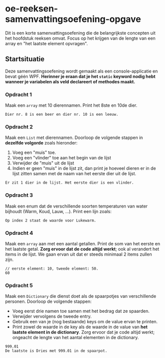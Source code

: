 # oe-reeksen-samenvattingsoefening-opgave
Dit is een korte samenvattingsoefening die de belangrijkste concepten uit het hoofdstuk reeksen omvat. Focus op het krijgen van de lengte van een array en "het laatste element opvragen".

## Startsituatie
Deze samenvattingsoefening wordt gemaakt als een console-applicatie en bevat géén WPF. 
**Herinner je eraan dat je het `static` keyword nodig hebt wanneer je variabelen als veld declareert of methodes maakt.**

### Opdracht 1
Maak een `array` met 10 dierennamen. Print het 8ste en 10de dier.

```
Dier nr. 8 is een beer en dier nr. 10 is een leeuw.
```

### Opdracht 2
Maak een `List` met dierennamen. Doorloop de volgende stappen in **dezelfde volgorde** zoals hieronder:
1. Voeg een "muis" toe.
2. Voeg een "vlinder" toe aan het begin van de lijst
3. Verwijder de "muis" uit de lijst
4. Indien er geen "muis" in de lijst zit, dan print je hoeveel dieren er in de lijst zitten samen met de naam van het eerste dier uit de lijst.

```
Er zit 1 dier in de lijst. Het eerste dier is een vlinder.
```

### Opdracht 3
Maak een enum dat de verschillende soorten temperaturen van water bijhoudt (Warm, Koud, Lauw, ...).
Print een lijn zoals:
```
Op index 2 staat de waarde voor Lukewarm.
```

### Opdracht 4
Maak een `array` aan met een aantal getallen. Print de som van het eerste en het laatste getal.
**Zorg ervoor dat de code altijd werkt**; ook al verandert het items in de lijst. We gaan ervan uit dat er steeds minimaal 2 items zullen zijn.
```
// eerste element: 10, tweede element: 50.
60
```

### Opdracht 5
Maak een `Dictionary` die dienst doet als de spaarpotjes van verschillende personen.
Doorloop de volgende stappen:
* Voeg eerst drie namen toe samen met het bedrag dat ze spaarden.
* Verwijder vervolgens de tweede entry.
* Gebruik een van je (nog bestaande) keys om de value ervan te printen.
* Print zowel de waarde in de key als de waarde in de value van **het laatste element in de dictionary**. Zorg ervoor dat je code altijd werkt; ongeacht
de lengte van het aantal elementen in de dictionary.
```
999.01
De laatste is Dries met 999.01 in de spaarpot.
```
